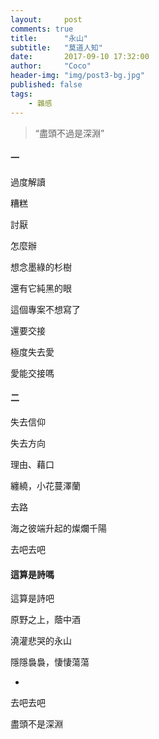 ```yaml
---
layout:     post
comments: true
title:      "永山"
subtitle:   "莫道人知"
date:       2017-09-10 17:32:00
author:     "Coco"
header-img: "img/post3-bg.jpg"
published: false
tags:
    - 雜感
---
```


> “盡頭不過是深淵”

#### 一

過度解讀

糟糕

討厭

怎麼辦

想念墨綠的杉樹

還有它純黑的眼

這個專案不想寫了

還要交接

極度失去愛

愛能交接嗎

#### 二

失去信仰

失去方向

理由、藉口

纏繞，小花蔓澤蘭

去路

海之彼端升起的燦爛千陽

去吧去吧

#### 這算是詩嗎

這算是詩吧

原野之上，蔭中酒

澆灌悲哭的永山

隱隱裊裊，悽悽蕩蕩

-

去吧去吧

盡頭不是深淵